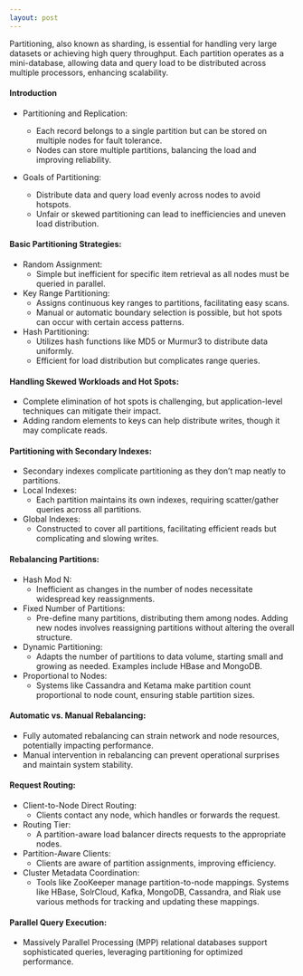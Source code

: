 ```yaml
---
layout: post
---
```

Partitioning, also known as sharding, is essential for handling very large datasets or achieving high query throughput. Each partition operates as a mini-database, allowing data and query load to be distributed across multiple processors, enhancing scalability.

#### Introduction
- Partitioning and Replication:
  - Each record belongs to a single partition but can be stored on multiple nodes for fault tolerance.
  - Nodes can store multiple partitions, balancing the load and improving reliability.

- Goals of Partitioning:
  - Distribute data and query load evenly across nodes to avoid hotspots.
  - Unfair or skewed partitioning can lead to inefficiencies and uneven load distribution.

#### Basic Partitioning Strategies:
  - Random Assignment:
    - Simple but inefficient for specific item retrieval as all nodes must be queried in parallel.
  - Key Range Partitioning:
    - Assigns continuous key ranges to partitions, facilitating easy scans.
    - Manual or automatic boundary selection is possible, but hot spots can occur with certain access patterns.
  - Hash Partitioning:
    - Utilizes hash functions like MD5 or Murmur3 to distribute data uniformly.
    - Efficient for load distribution but complicates range queries.

#### Handling Skewed Workloads and Hot Spots:
  - Complete elimination of hot spots is challenging, but application-level techniques can mitigate their impact.
  - Adding random elements to keys can help distribute writes, though it may complicate reads.

#### Partitioning with Secondary Indexes:
  - Secondary indexes complicate partitioning as they don’t map neatly to partitions.
  - Local Indexes:
    - Each partition maintains its own indexes, requiring scatter/gather queries across all partitions.
  - Global Indexes:
    - Constructed to cover all partitions, facilitating efficient reads but complicating and slowing writes.

#### Rebalancing Partitions:
  - Hash Mod N:
    - Inefficient as changes in the number of nodes necessitate widespread key reassignments.
  - Fixed Number of Partitions:
    - Pre-define many partitions, distributing them among nodes. Adding new nodes involves reassigning partitions without altering the overall structure.
  - Dynamic Partitioning:
    - Adapts the number of partitions to data volume, starting small and growing as needed. Examples include HBase and MongoDB.
  - Proportional to Nodes:
    - Systems like Cassandra and Ketama make partition count proportional to node count, ensuring stable partition sizes.

#### Automatic vs. Manual Rebalancing:
  - Fully automated rebalancing can strain network and node resources, potentially impacting performance.
  - Manual intervention in rebalancing can prevent operational surprises and maintain system stability.

#### Request Routing:
  - Client-to-Node Direct Routing:
    - Clients contact any node, which handles or forwards the request.
  - Routing Tier:
    - A partition-aware load balancer directs requests to the appropriate nodes.
  - Partition-Aware Clients:
    - Clients are aware of partition assignments, improving efficiency.
  - Cluster Metadata Coordination:
    - Tools like ZooKeeper manage partition-to-node mappings. Systems like HBase, SolrCloud, Kafka, MongoDB, Cassandra, and Riak use various methods for tracking and updating these mappings.

#### Parallel Query Execution:
  - Massively Parallel Processing (MPP) relational databases support sophisticated queries, leveraging partitioning for optimized performance. 
